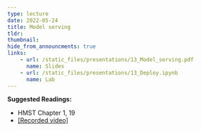 ```yaml
---
type: lecture
date: 2022-05-24
title: Model serving
tldr: 
thumbnail: 
hide_from_announcments: true
links: 
    - url: /static_files/presentations/13_Model_serving.pdf
      name: Slides
    - url: /static_files/presentations/13_Deploy.ipynb
      name: Lab
---
```

**Suggested Readings:**
- HMST Chapter 1, 19
- [[Recorded video]](https://youtube.com/playlist?list=PLHNZtBNWQ-87guUUh5BPOBqRZanB9op8R)
